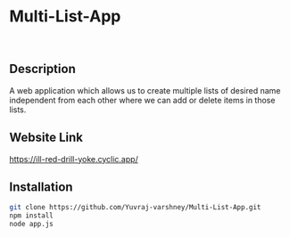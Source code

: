 # Multi-List-App
<br>


## Description
A web application which allows us to create multiple lists of desired name independent from each other where we can add or delete items in those lists.

## Website Link
https://ill-red-drill-yoke.cyclic.app/



## Installation
```bash
git clone https://github.com/Yuvraj-varshney/Multi-List-App.git
npm install
node app.js
```



